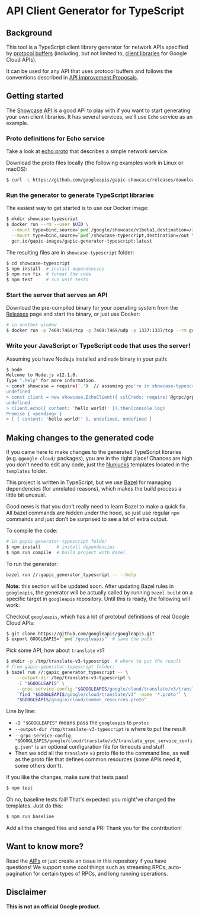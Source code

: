 # API Client Generator for TypeScript

## Background

This tool is a TypeScript client library generator for network APIs specified
by [protocol
buffers](https://developers.google.com/protocol-buffers/) (including, but
not limited to, [client libraries](https://www.npmjs.com/search?q=%40google-cloud)
for Google Cloud APIs).

It can be used for any API that uses protocol buffers and follows the conventions
described in [API Improvement Proposals](https://aip.dev/).

## Getting started

The [Showcase API](https://github.com/googleapis/gapic-showcase) is a good API to
play with if you want to start generating your own client libraries. It has several
services, we'll use `Echo` service as an example.

### Proto definitions for Echo service

Take a look at [echo.proto](https://github.com/googleapis/gapic-showcase/blob/master/schema/google/showcase/v1beta1/echo.proto) that describes a simple
network service.

Download the proto files locally (the following examples work in Linux or macOS):

```sh
$ curl -L https://github.com/googleapis/gapic-showcase/releases/download/v0.6.1/gapic-showcase-0.6.1-protos.tar.gz | tar xz
```

### Run the generator to generate TypeScript libraries

The easiest way to get started is to use our Docker image:

```sh
$ mkdir showcase-typescript
$ docker run --rm --user $UID \
  --mount type=bind,source=`pwd`/google/showcase/v1beta1,destination=/in/google/showcase/v1beta1,readonly \
  --mount type=bind,source=`pwd`/showcase-typescript,destination=/out \
  gcr.io/gapic-images/gapic-generator-typescript:latest
```

The resulting files are in `showcase-typescript` folder:

```sh
$ cd showcase-typescript
$ npm install  # install dependencies
$ npm run fix  # format the code
$ npm test     # run unit tests
```

### Start the server that serves an API

Download the pre-compiled binary for your operating system from the
[Releases](https://github.com/googleapis/gapic-showcase/releases/tag/v0.6.1) page
and start the binary, or just use Docker:

```sh
# in another window
$ docker run -p 7469:7469/tcp -p 7469:7469/udp -p 1337:1337/tcp --rm gcr.io/gapic-images/gapic-showcase:0.6.1
```

### Write your JavaScript or TypeScript code that uses the server!

Assuming you have Node.js installed and `node` binary in your path:

```sh
$ node
Welcome to Node.js v12.1.0.
Type ".help" for more information.
> const showcase = require('.')  // assuming you're in showcase-typescript
undefined
> const client = new showcase.EchoClient({ sslCreds: require('@grpc/grpc-js').credentials.createInsecure() })
undefined
> client.echo({ content: 'hello world!' }).then(console.log)
Promise { <pending> }
> [ { content: 'hello world!' }, undefined, undefined ]
```

## Making changes to the generated code

If you came here to make changes to the generated TypeScript libraries (e.g. `@google-cloud/` packages),
you are in the right place! Chances are high you don't need to edit any code, just the
[Nunjucks](https://mozilla.github.io/nunjucks/) templates located in the `templates` folder.

This project is written in TypeScript, but we use [Bazel](https://bazel.build/) for managing dependencies
(for unrelated reasons), which makes the build process a little bit unusual.

Good news is that you don't really need to learn Bazel to make a quick fix. All bazel commands are
hidden under the hood, so just use regular `npm` commands and just don't be surprised to see a lot of extra
output.

To compile the code:

```sh
# in gapic-generator-typescript folder
$ npm install      # install dependencies
$ npm run compile  # build project with Bazel
```

To run the generator:

```sh
bazel run //:gapic_generator_typescript -- --help
```

**Note:** this section will be updated soon. After updating Bazel rules in `googleapis`,
the generator will be actually called by running `bazel build` on a specific target
in `googleapis` repository. Until this is ready, the following will work:

Checkout `googleapis`, which has a lot of protobuf definitions of real Google Cloud APIs:

```sh
$ git clone https://github.com/googleapis/googleapis.git
$ export GOOGLEAPIS="`pwd`/googleapis"  # save the path.
```

Pick some API, how about `translate` `v3`?

```sh
$ mkdir -p /tmp/translate-v3-typescript  # where to put the result
# from gapic-generator-typescript folder:
$ bazel run //:gapic_generator_typescript -- \
    --output-dir /tmp/translate-v3-typescript \
    -I "$GOOGLEAPIS" \
    --grpc-service-config "$GOOGLEAPIS/google/cloud/translate/v3/translate_grpc_service_config.json" \
    `find "$GOOGLEAPIS/google/cloud/translate/v3" -name '*.proto'` \
    "$GOOGLEAPIS/google/cloud/common_resources.proto"
```

Line by line:
* `-I "$GOOGLEAPIS"` means pass the `googleapis` to `protoc`
* `--output-dir /tmp/translate-v3-typescript` is where to put the result
* `--grpc-service-config "$GOOGLEAPIS/google/cloud/translate/v3/translate_grpc_service_config.json"`
is an optional configuration file for timeouts and stuff
* Then we add all the `translate` `v3` proto file to the command line, as well as the
proto file that defines common resources (some APIs need it, some others don't).

If you like the changes, make sure that tests pass!

```sh
$ npm test
```

Oh no, baseline tests fail!  That's expected: you might've changed the templates. Just do this:

```sh
$ npm run baseline
```

Add all the changed files and send a PR! Thank you for the contribution!

## Want to know more?

Read the [AIPs](https://aip.dev/) or just create an issue in this repository if you have questions!
We support some cool things such as streaming RPCs, auto-pagination for certain types of RPCs, and long running operations.

## Disclaimer

**This is not an official Google product.**
